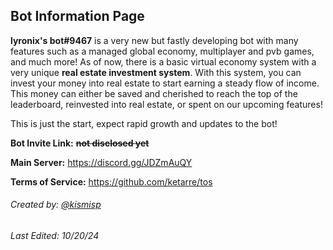 ## Bot Information Page

**lyronix's bot#9467** is a very new but fastly developing bot with many features such as a managed global economy, multiplayer and pvb games, and much more! As of  now, there is a basic virtual economy system with a very unique **real estate investment system**. With this system, you can invest your money into real estate to start earning a steady flow of income. This money can either be saved and cherished to reach the top of the leaderboard, reinvested into real estate, or spent on our upcoming features! 

This is just the start, expect rapid growth and updates to the bot!

**Bot Invite Link:** ~~**not disclosed yet**~~

**Main Server:** https://discord.gg/JDZmAuQY

**Terms of Service:** https://github.com/ketarre/tos


###### Created by: [@kismisp](https://discordapp.com/users/1206865169846632450) 
###### Last Edited: 10/20/24
